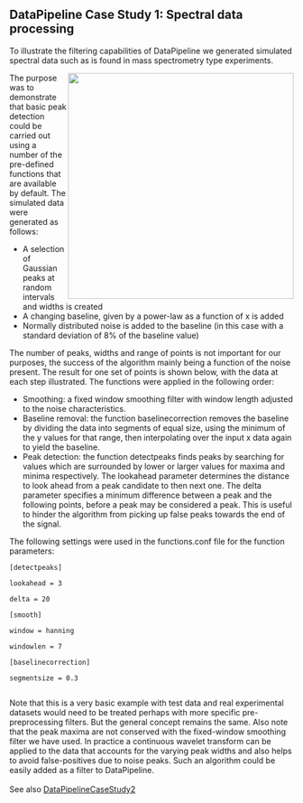 ## DataPipeline Case Study 1: Spectral data processing ##

To illustrate the filtering capabilities of DataPipeline we generated simulated spectral data such as is found in mass spectrometry type experiments.

<img src='http://peat.googlecode.com/svn/wiki/images/datapipelinecasestudy1.png' align='right' width='400'>

The purpose was to demonstrate that basic peak detection could be carried out using a number of the pre-defined functions that are available by default. The simulated data were generated as follows:<br>
<ul><li>A selection of Gaussian peaks at random intervals and widths is created<br>
</li><li>A changing baseline, given by a power-law as a function of x is added<br>
</li><li>Normally distributed noise is added to the baseline (in this case with a standard deviation of 8% of the baseline value)</li></ul>

The number of peaks, widths and range of points is not important for our purposes, the success of the algorithm mainly being a function of the noise present. The result for one set of points is shown below, with the data at each step illustrated. The functions were applied in the following order:<br>
<ul><li>Smoothing: a fixed window smoothing filter with window length adjusted to the noise characteristics.<br>
</li><li>Baseline removal: the function baselinecorrection removes the baseline by dividing the data into segments of equal size, using the minimum of the y values for that range, then interpolating over the input x data again to yield the baseline.<br>
</li><li>Peak detection: the function detectpeaks finds peaks by searching for values which are surrounded by lower or larger values for maxima and minima respectively. The lookahead parameter determines the distance to look ahead from a peak candidate to then next one. The delta parameter specifies a minimum difference between a peak and the following points, before a peak may be considered a peak. This is useful to hinder the algorithm from picking up false peaks towards the end of the signal.</li></ul>

The following settings were used in the functions.conf file for the function parameters:<br>
<pre><code>[detectpeaks]<br>
lookahead = 3<br>
delta = 20<br>
[smooth]<br>
window = hanning<br>
windowlen = 7<br>
[baselinecorrection]<br>
segmentsize = 0.3<br>
</code></pre>

Note that this is a very basic example with test data and real experimental datasets would need to be treated perhaps with more specific pre-preprocessing filters. But the general concept remains the same. Also note that the peak maxima are not conserved with the fixed-window smoothing filter we have used. In practice a continuous wavelet transform can be applied to the data that accounts for the varying peak widths and also helps to avoid false-positives due to noise peaks. Such an algorithm could be easily added as a filter to DataPipeline.<br>
<br>
See also <a href='DataPipelineCaseStudy2.md'>DataPipelineCaseStudy2</a>